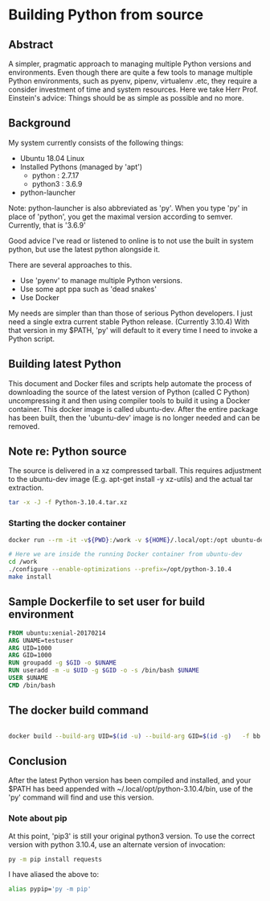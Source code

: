 # Building Python from source

## Abstract

A simpler, pragmatic approach to managing multiple Python versions and environments.
Even though there are quite a few   tools to manage multiple Python environments,
such as pyenv, pipenv, virtualenv .etc, they require a consider investment
of time and system resources. Here we take Herr Prof. Einstein's advice: 
Things should be as simple  as possible and no more.


## Background

My system currently consists of the following things:

- Ubuntu 18.04 Linux
- Installed Pythons (managed by 'apt')
  * python : 2.7.17
  * python3 : 3.6.9
- python-launcher


Note: python-launcher is also abbreviated as  'py'.
When you type 'py' in place of 'python', you get the maximal version according to semver.
Currently, that is '3.6.9'

Good advice I've read or listened to online is to not use the built in system
python, but use the latest python alongside it.

There are several approaches to this.

- Use 'pyenv' to manage multiple Python versions.
- Use some apt ppa such as 'dead snakes'
- Use Docker

My needs are simpler than than those of serious Python developers.
I just need a single extra current stable Python release. (Currently 3.10.4)
With that version in my $PATH, 'py' will default to it every time I need to invoke
a Python script.

## Building latest Python

This document and Docker files and scripts help automate the process of
downloading the source of the latest version of Python (called C Python)
uncompressing it and then using compiler tools to build it using a Docker container.
This docker image is called ubuntu-dev.
After the entire package has been built, then the 'ubuntu-dev' image is  no longer
needed and can be removed.


## Note re: Python source

The source is delivered in a xz compressed tarball.
This requires adjustment to the ubuntu-dev image (E.g. apt-get install -y xz-utils)
and the actual tar extraction.


```bash
tar -x -J -f Python-3.10.4.tar.xz
```

### Starting the docker container

```bash
docker run --rm -it -v${PWD}:/work -v ${HOME}/.local/opt:/opt ubuntu-dev /bin/bash 
```


```bash
# Here we are inside the running Docker container from ubuntu-dev
cd /work
./configure --enable-optimizations --prefix=/opt/python-3.10.4
make install
```


## Sample Dockerfile to set user for build environment

```Dockerfile
FROM ubuntu:xenial-20170214
ARG UNAME=testuser
ARG UID=1000
ARG GID=1000
RUN groupadd -g $GID -o $UNAME
RUN useradd -m -u $UID -g $GID -o -s /bin/bash $UNAME
USER $UNAME
CMD /bin/bash

```


## The docker build command

```bash

docker build --build-arg UID=$(id -u) --build-arg GID=$(id -g)   -f bb.dockerfile -t testimg .

```


## Conclusion

After the latest Python version has been compiled and installed, and your $PATH
has beed appended with ~/.local/opt/python-3.10.4/bin, use of the 'py' command
will find and use this version.

### Note about pip

At this point, 'pip3' is still your original python3 version.
To use the correct version with python 3.10.4, use an alternate version
of invocation:

```bash
py -m pip install requests
```

I have aliased the above to:

```bash
alias pypip='py -m pip'
```

